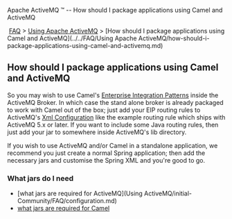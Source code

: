 Apache ActiveMQ ™ -- How should I package applications using Camel and ActiveMQ 

 [FAQ](/FAQ/index.md) > [Using Apache ActiveMQ](../../FAQ/using-apache-activemq.md) > [How should I package applications using Camel and ActiveMQ](../../FAQ/Using Apache ActiveMQ/how-should-i-package-applications-using-camel-and-activemq.md)


How should I package applications using Camel and ActiveMQ
----------------------------------------------------------

So you may wish to use Camel's [Enterprise Integration Patterns](../../Features/enterprise-integration-patterns.md) inside the ActiveMQ Broker. In which case the stand alone broker is already packaged to work with Camel out of the box; just add your EIP routing rules to ActiveMQ's [Xml Configuration](xml-Community/FAQ/configuration.md) like the example routing rule which ships with ActiveMQ 5.x or later. If you want to include some Java routing rules, then just add your jar to somewhere inside ActiveMQ's lib directory.

If you wish to use ActiveMQ and/or Camel in a standalone application, we recommend you just create a normal Spring application; then add the necessary jars and customise the Spring XML and you're good to go.

### What jars do I need

*   [what jars are required for ActiveMQ](Using ActiveMQ/initial-Community/FAQ/configuration.md)
*   [what jars are required for Camel](http://activemq.apache.org/camelCommunity/FAQ/General/what-jars-do-i-need.md)

